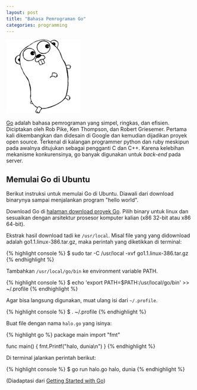```yaml
---
layout: post
title: "Bahasa Pemrograman Go"
categories: programming
---
```


![Gopher - Maskot Bahasa Go](/images/gopherbw-small.png)

[Go][0] adalah bahasa pemrograman yang simpel, ringkas, dan efisien.
Diciptakan oleh Rob Pike, Ken Thompson, dan Robert Griesemer. Pertama kali
dikembangkan dan didesain di Google dan kemudian dijadikan proyek open
source. Terkenal di kalangan programmer python dan ruby meskipun pada
awalnya ditujukan sebagai pengganti C dan C++. Karena kelebihan mekanisme
konkurensinya, go banyak digunakan untuk *back-end* pada server.

<h2 class="clear">Memulai Go di Ubuntu</h2>

Berikut instruksi untuk memulai Go di Ubuntu. Diawali dari download
binarynya sampai menjalankan program "hello world".

Download Go di [halaman download proyek Go][1].
Pilih binary untuk linux dan sesuaikan dengan arsitektur prosesor
komputer kalian (x86 32-bit atau x86 64-bit).

Ekstrak hasil download tadi ke `/usr/local`. Misal file yang yang
didownload adalah go1.1.linux-386.tar.gz, maka perintah yang diketikkan
di terminal:

{% highlight console %}
$ sudo tar -C /usr/local -xvf go1.1.linux-386.tar.gz
{% endhighlight %}

Tambahkan `/usr/local/go/bin` ke environment variable PATH.

{% highlight console %}
$ echo 'export PATH=$PATH:/usr/local/go/bin' >> ~/.profile
{% endhighlight %}

Agar bisa langsung digunakan, muat ulang isi dari `~/.profile`.

{% highlight console %}
$ . ~/.profile
{% endhighlight %}

Buat file dengan nama `halo.go` yang isinya:

{% highlight go %}
package main
import "fmt"

func main() {
    fmt.Printf("halo, dunia\n")
}
{% endhighlight %}

Di terminal jalankan perintah berikut:

{% highlight console %}
$ go run halo.go 
halo, dunia
{% endhighlight %}

(Diadaptasi dari [Getting Started with Go][2])

[0]: http://golang.org/
[1]: http://code.google.com/p/go/downloads
[2]: http://golang.org/doc/install
